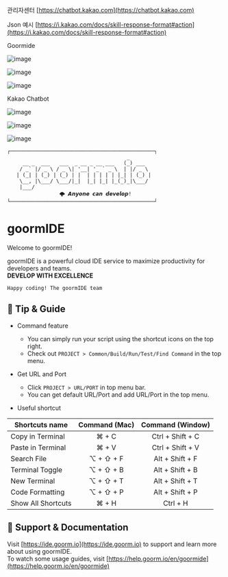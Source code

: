 관리자센터
[https://chatbot.kakao.com](https://chatbot.kakao.com)

Json 예시
[https://i.kakao.com/docs/skill-response-format#action](https://i.kakao.com/docs/skill-response-format#action)


Goormide 


![image](https://user-images.githubusercontent.com/116808840/199216515-1cdc927f-aac9-4d02-859c-c5e5d8c7594c.png)

![image](https://user-images.githubusercontent.com/116808840/199216598-39694db0-673c-4cac-a1ab-b2b22f6da680.png)

![image](https://user-images.githubusercontent.com/116808840/199216807-78b8cb48-ae3c-4cd2-93e2-dcb51cd3e998.png)


Kakao Chatbot

![image](https://user-images.githubusercontent.com/116808840/199216891-fbe0d543-8df8-4b97-8561-978c3cc4ee44.png)

![image](https://user-images.githubusercontent.com/116808840/199216967-983bbebe-ee52-43fa-a4ea-f537a6306978.png)

![image](https://user-images.githubusercontent.com/116808840/199217229-77e10c44-405d-4052-b1b3-5b5fe1722ad7.png)






```
┌───────────────────────────────────────────────┐
                                       _       
     __ _  ___   ___  _ __ _ __ ___   (_) ___  
    / _` |/ _ \ / _ \| '__| '_ ` _ \  | |/ _ \ 
   | (_| | (_) | (_) | |  | | | | | |_| | (_) |
    \__, |\___/ \___/|_|  |_| |_| |_(_)_|\___/ 
    |___/                                      
			     🌩 𝘼𝙣𝙮𝙤𝙣𝙚 𝙘𝙖𝙣 𝙙𝙚𝙫𝙚𝙡𝙤𝙥!
└───────────────────────────────────────────────┘
```

# goormIDE
Welcome to goormIDE!

goormIDE is a powerful cloud IDE service to maximize productivity for developers and teams.  
**DEVELOP WITH EXCELLENCE**  

`Happy coding! The goormIDE team`


## 🔧 Tip & Guide

* Command feature
	* You can simply run your script using the shortcut icons on the top right.
	* Check out `PROJECT > Common/Build/Run/Test/Find Command` in the top menu.
	
* Get URL and Port
	* Click `PROJECT > URL/PORT` in top menu bar.
	* You can get default URL/Port and add URL/Port in the top menu.

* Useful shortcut
	
| Shortcuts name     | Command (Mac) | Command (Window) |
| ------------------ | :-----------: | :--------------: |
| Copy in Terminal   | ⌘ + C         | Ctrl + Shift + C |
| Paste in Terminal  | ⌘ + V         | Ctrl + Shift + V |
| Search File        | ⌥ + ⇧ + F     | Alt + Shift + F  |
| Terminal Toggle    | ⌥ + ⇧ + B     | Alt + Shift + B  |
| New Terminal       | ⌥ + ⇧ + T     | Alt + Shift + T  |
| Code Formatting    | ⌥ + ⇧ + P     | Alt + Shift + P  |
| Show All Shortcuts | ⌘ + H         | Ctrl + H         |

## 💬 Support & Documentation

Visit [https://ide.goorm.io](https://ide.goorm.io) to support and learn more about using goormIDE.  
To watch some usage guides, visit [https://help.goorm.io/en/goormide](https://help.goorm.io/en/goormide)

